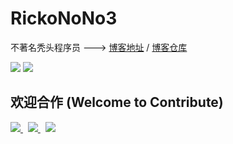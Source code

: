 # RickoNoNo3

不著名秃头程序员 ---> [博客地址](http://rickonono3.top) / [博客仓库](https://github.com/rickonono3/r-blog)

<img src="https://github-readme-stats.vercel.app/api?username=rickonono3&count_private=true&show_icons=true&include_all_commits=true&theme=highcontrast&locale=cn" />
<img src="https://github-readme-stats.vercel.app/api/top-langs/?username=rickonono3&theme=highcontrast&layout=compact&locale=cn" />

## 欢迎合作 (Welcome to Contribute)

<a href="https://github.com/rickonono3/m2obj">
  <img src="https://github-readme-stats.vercel.app/api/pin/?username=rickonono3&repo=m2obj&theme=highcontrast&locale=cn" />
</a>
&nbsp;
<a href="https://github.com/rickonono3/m2obj">
  <img src="https://github-readme-stats.vercel.app/api/pin/?username=rickonono3&repo=killnicely&theme=highcontrast&locale=cn" />
</a>
&nbsp;
<a href="https://github.com/rickonono3/m2obj">
  <img src="https://github-readme-stats.vercel.app/api/pin/?username=rickonono3&repo=r4quadrant&theme=highcontrast&locale=cn" />
</a>
